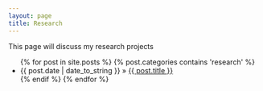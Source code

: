 ```yaml
---
layout: page
title: Research
---
```


<p class="message">
  This page will discuss my research projects
</p>

  <ul class="posts">
    {% for post in site.posts %}
		{% post.categories contains 'research' %}
			<li><span>{{ post.date | date_to_string }}</span> &raquo; <a href="{{ post.url }}">{{ post.title }}</a></li>
		{% endif %}
    {% endfor %}
  </ul>
